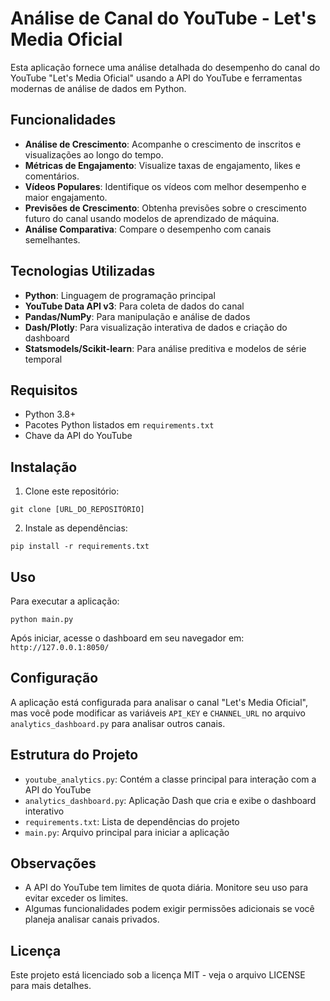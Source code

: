 # Análise de Canal do YouTube - Let's Media Oficial

Esta aplicação fornece uma análise detalhada do desempenho do canal do YouTube "Let's Media Oficial" usando a API do YouTube e ferramentas modernas de análise de dados em Python.

## Funcionalidades

- **Análise de Crescimento**: Acompanhe o crescimento de inscritos e visualizações ao longo do tempo.
- **Métricas de Engajamento**: Visualize taxas de engajamento, likes e comentários.
- **Vídeos Populares**: Identifique os vídeos com melhor desempenho e maior engajamento.
- **Previsões de Crescimento**: Obtenha previsões sobre o crescimento futuro do canal usando modelos de aprendizado de máquina.
- **Análise Comparativa**: Compare o desempenho com canais semelhantes.

## Tecnologias Utilizadas

- **Python**: Linguagem de programação principal
- **YouTube Data API v3**: Para coleta de dados do canal
- **Pandas/NumPy**: Para manipulação e análise de dados
- **Dash/Plotly**: Para visualização interativa de dados e criação do dashboard
- **Statsmodels/Scikit-learn**: Para análise preditiva e modelos de série temporal

## Requisitos

- Python 3.8+
- Pacotes Python listados em `requirements.txt`
- Chave da API do YouTube

## Instalação

1. Clone este repositório:
```
git clone [URL_DO_REPOSITÓRIO]
```

2. Instale as dependências:
```
pip install -r requirements.txt
```

## Uso

Para executar a aplicação:

```
python main.py
```

Após iniciar, acesse o dashboard em seu navegador em: `http://127.0.0.1:8050/`

## Configuração

A aplicação está configurada para analisar o canal "Let's Media Oficial", mas você pode modificar as variáveis `API_KEY` e `CHANNEL_URL` no arquivo `analytics_dashboard.py` para analisar outros canais.

## Estrutura do Projeto

- `youtube_analytics.py`: Contém a classe principal para interação com a API do YouTube
- `analytics_dashboard.py`: Aplicação Dash que cria e exibe o dashboard interativo
- `requirements.txt`: Lista de dependências do projeto
- `main.py`: Arquivo principal para iniciar a aplicação

## Observações

- A API do YouTube tem limites de quota diária. Monitore seu uso para evitar exceder os limites.
- Algumas funcionalidades podem exigir permissões adicionais se você planeja analisar canais privados.

## Licença

Este projeto está licenciado sob a licença MIT - veja o arquivo LICENSE para mais detalhes. 